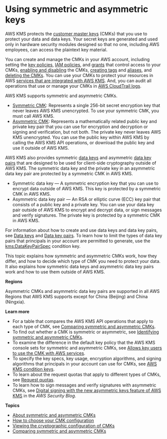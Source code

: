 # Using symmetric and asymmetric keys<a name="symmetric-asymmetric"></a>

AWS KMS protects the [customer master keys](concepts.md#master_keys) \(CMKs\) that you use to protect your data and data keys\. Your secret keys are generated and used only in hardware security modules designed so that no one, including AWS employees, can access the plaintext key material\. 

You can create and manage the CMKs in your AWS account, including setting the [key policies](key-policies.md), [IAM policies](iam-policies.md), and [grants](grants.md) that control access to your CMKs, [enabling and disabling](enabling-keys.md) the CMKs, [creating tags](tagging-keys.md) and [aliases](kms-alias.md#alias-create), and [deleting the CMKs](deleting-keys.md)\. You can use your CMKs to protect your resources in AWS [services that are integrated with AWS KMS](service-integration.md)\. And, you can audit all operations that use or manage your CMKs in [AWS CloudTrail logs](logging-using-cloudtrail.md)\.

AWS KMS supports symmetric and asymmetric CMKs\.
+ [Symmetric CMK](symm-asymm-concepts.md#symmetric-cmks): Represents a single 256\-bit secret encryption key that never leaves AWS KMS unencrypted\. To use your symmetric CMK, you must call AWS KMS\.
+ [Asymmetric CMK](symm-asymm-concepts.md#asymmetric-cmks): Represents a mathematically related public key and private key pair that you can use for encryption and decryption or signing and verification, but not both\. The private key never leaves AWS KMS unencrypted\. You can use the public key within AWS KMS by calling the AWS KMS API operations, or download the public key and use it outside of AWS KMS\. 

AWS KMS also provides symmetric [data keys](concepts.md#data-keys) and asymmetric [data key pairs](concepts.md#data-key-pairs) that are designed to be used for client\-side cryptography outside of AWS KMS\. The symmetric data key and the private key in an asymmetric data key pair are protected by a symmetric CMK in AWS KMS\. 
+ Symmetric data key — A symmetric encryption key that you can use to encrypt data outside of AWS KMS\. This key is protected by a symmetric CMK in AWS KMS\. 
+ Asymmetric data key pair — An RSA or elliptic curve \(ECC\) key pair that consists of a public key and a private key\. You can use your data key pair outside of AWS KMS to encrypt and decrypt data, or sign messages and verify signatures\. The private key is protected by a symmetric CMK in AWS KMS\.

For information about how to create and use data keys and data key pairs, see [Data keys](concepts.md#data-keys) and [Data key pairs](concepts.md#data-key-pairs)\. To learn how to limit the types of data key pairs that principals in your account are permitted to generate, use the [kms:DataKeyPairSpec](policy-conditions.md#conditions-kms-data-key-spec) condition key\.

This topic explains how symmetric and asymmetric CMKs work, how they differ, and how to decide which type of CMK you need to protect your data\. It also explains how symmetric data keys and asymmetric data key pairs work and how to use them outside of AWS KMS\. 

**Regions**

Asymmetric CMKs and asymmetric data key pairs are supported in all AWS Regions that AWS KMS supports except for China \(Beijing\) and China \(Ningxia\)\.

**Learn more**
+ For a table that compares the AWS KMS API operations that apply to each type of CMK, see [Comparing symmetric and asymmetric CMKs](symm-asymm-compare.md)\.
+ To find out whether a CMK is symmetric or asymmetric, see [Identifying symmetric and asymmetric CMKs](find-symm-asymm.md)\. 
+ To examine the difference in the default key policy that the AWS KMS console sets for symmetric and asymmetric CMKs, see [Allows key users to use the CMK with AWS services](key-policies.md#key-policy-service-integration)\. 
+ To specify the key specs, key usage, encryption algorithms, and signing algorithms that principals in your account can use for CMKs, see [AWS KMS condition keys](policy-conditions.md#conditions-kms)\.
+ To learn about the request quotas that apply to different types of CMKs, see [Request quotas](requests-per-second.md)\.
+ To learn how to sign messages and verify signatures with asymmetric CMKs, see [Digital signing with the new asymmetric keys feature of AWS KMS](http://aws.amazon.com/blogs/security/digital-signing-asymmetric-keys-aws-kms/) in the *AWS Security Blog*\.

**Topics**
+ [About symmetric and asymmetric CMKs](symm-asymm-concepts.md)
+ [How to choose your CMK configuration](symm-asymm-choose.md)
+ [Viewing the cryptographic configuration of CMKs](symm-asymm-crypto-config.md)
+ [Comparing symmetric and asymmetric CMKs](symm-asymm-compare.md)